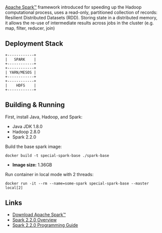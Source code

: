 
[Apache Spark™](https://spark.apache.org/) framework introduced for speeding up the Hadoop computational process, uses a read-only, partitioned collection of records: Resilient Distributed Datasets (RDD). Storing state in a distributed memory, it allows the re-use of intermediate results across jobs in the cluster (e.g. map, filter, reducer, join)

## Deployment Stack

    +------------+
    |   SPARK    |
    +------------+
    +------------+
    | YARN/MESOS |
    +------------+
    +------------+
    |    HDFS    |
    +------------+

## Building & Running

First, install Java, Hadoop, and Spark: 

* Java JDK 1.8.0
* Hadoop 2.8.0
* Spark 2.2.0

Build the base spark image:
```
docker build -t special-spark-base ./spark-base
```

* **Image size:** 1.36GB 

Run container in local mode with 2 threads:
```
docker run -it --rm --name=some-spark special-spark-base --master local[2]
```

## Links

* [Download Apache Spark™](https://spark.apache.org/downloads.html)
* [Spark 2.2.0 Overview](https://spark.apache.org/docs/2.2.0/index.html)
* [Spark 2.2.0 Programming Guide](https://spark.apache.org/docs/2.2.0/rdd-programming-guide.html)

